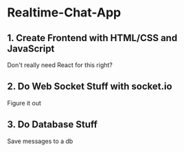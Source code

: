 # Realtime-Chat-App

## 1. Create Frontend with HTML/CSS and JavaScript
Don't really need React for this right?

## 2. Do Web Socket Stuff with socket.io
Figure it out

## 3. Do Database Stuff
Save messages to a db
